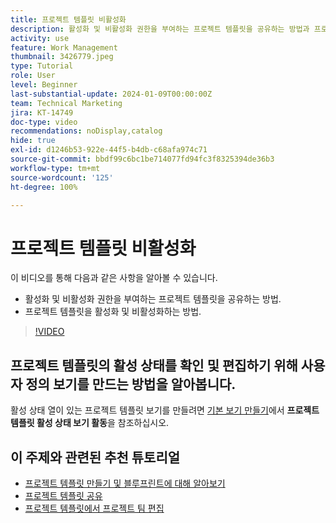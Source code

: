 ```yaml
---
title: 프로젝트 템플릿 비활성화
description: 활성화 및 비활성화 권한을 부여하는 프로젝트 템플릿을 공유하는 방법과 프로젝트 템플릿을 활성화 및 비활성화하는 방법을 알아봅니다.
activity: use
feature: Work Management
thumbnail: 3426779.jpeg
type: Tutorial
role: User
level: Beginner
last-substantial-update: 2024-01-09T00:00:00Z
team: Technical Marketing
jira: KT-14749
doc-type: video
recommendations: noDisplay,catalog
hide: true
exl-id: d1246b53-922e-44f5-b4db-c68afa974c71
source-git-commit: bbdf99c6bc1be714077fd94fc3f8325394de36b3
workflow-type: tm+mt
source-wordcount: '125'
ht-degree: 100%

---
```


# 프로젝트 템플릿 비활성화

이 비디오를 통해 다음과 같은 사항을 알아볼 수 있습니다.

* 활성화 및 비활성화 권한을 부여하는 프로젝트 템플릿을 공유하는 방법.
* 프로젝트 템플릿을 활성화 및 비활성화하는 방법.

>[!VIDEO](https://video.tv.adobe.com/v/3426779/?quality=12&learn=on&enablevpops=1)

## 프로젝트 템플릿의 활성 상태를 확인 및 편집하기 위해 사용자 정의 보기를 만드는 방법을 알아봅니다.

활성 상태 열이 있는 프로젝트 템플릿 보기를 만들려면 [기본 보기 만들기](https://experienceleague.adobe.com/docs/workfront-learn/tutorials-workfront/reporting/basic-reporting/create-a-basic-view.html?lang=ko-kr)에서 **프로젝트 템플릿 활성 상태 보기 활동**&#x200B;을 참조하십시오.

## 이 주제와 관련된 추천 튜토리얼

* [프로젝트 템플릿 만들기 및 블루프린트에 대해 알아보기](/help/manage-work/create-and-manage-project-templates/create-a-project-template.md)
* [프로젝트 템플릿 공유](/help/manage-work/create-and-manage-project-templates/share-a-project-template.md)
* [프로젝트 템플릿에서 프로젝트 팀 편집](/help/manage-work/create-and-manage-project-templates/edit-the-project-team-in-a-project-template.md)
